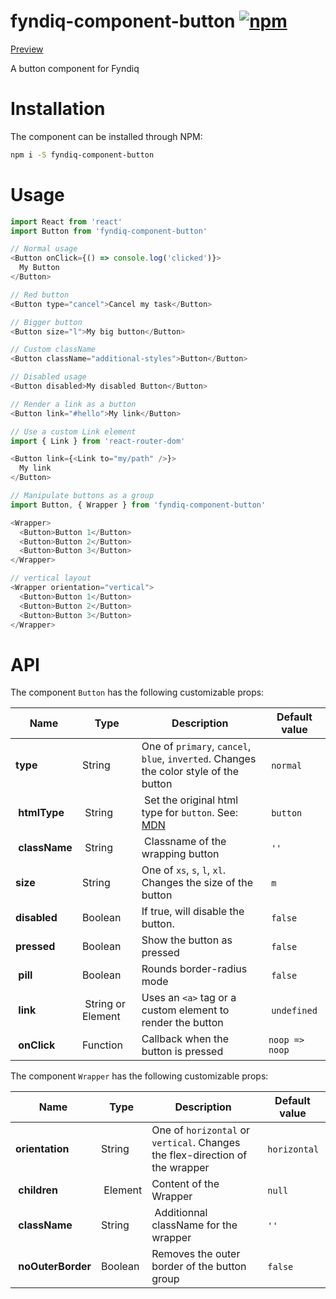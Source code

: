 # fyndiq-component-button [![npm](https://img.shields.io/npm/v/fyndiq-component-button.svg?maxAge=3600)](https://www.npmjs.com/package/fyndiq-component-button)

[Preview](http://developers.fyndiq.com/fyndiq-ui/?selectedKind=Button&selectedStory=default)

A button component for Fyndiq

# Installation

The component can be installed through NPM:

``` bash
npm i -S fyndiq-component-button
```

# Usage

``` js
import React from 'react'
import Button from 'fyndiq-component-button'

// Normal usage
<Button onClick={() => console.log('clicked')}>
  My Button
</Button>

// Red button
<Button type="cancel">Cancel my task</Button>

// Bigger button
<Button size="l">My big button</Button>

// Custom className
<Button className="additional-styles">Button</Button>

// Disabled usage
<Button disabled>My disabled Button</Button>

// Render a link as a button
<Button link="#hello">My link</Button>

// Use a custom Link element
import { Link } from 'react-router-dom'

<Button link={<Link to="my/path" />}>
  My link
</Button>

// Manipulate buttons as a group
import Button, { Wrapper } from 'fyndiq-component-button'

<Wrapper>
  <Button>Button 1</Button>
  <Button>Button 2</Button>
  <Button>Button 3</Button>
</Wrapper>

// vertical layout
<Wrapper orientation="vertical">
  <Button>Button 1</Button>
  <Button>Button 2</Button>
  <Button>Button 3</Button>
</Wrapper>
```

# API

The component `Button` has the following customizable props:

| Name | Type | Description | Default value |
|---|---|---|---|
| **type** | String | One of `primary`, `cancel`, `blue`, `inverted`. Changes the color style of the button | `normal` |
| **htmlType** | String | Set the original html type for `button`. See: [MDN](https://developer.mozilla.org/en-US/docs/Web/HTML/Element/button#attr-type) | `button` |
| **className** | String | Classname of the wrapping button | `''` |
| **size** | String | One of `xs`, `s`, `l`, `xl`. Changes the size of the button | `m` |
| **disabled** | Boolean | If true, will disable the button. | `false` |
| **pressed** | Boolean | Show the button as pressed | `false` |
| **pill** | Boolean | Rounds border-radius mode | `false` |
| **link** | String or Element | Uses an `<a>` tag or a custom element to render the button | `undefined` |
| **onClick** | Function | Callback when the button is pressed | `noop => noop` |

The component `Wrapper` has the following customizable props:

| Name | Type | Description | Default value |
|---|---|---|---|
| **orientation** | String | One of `horizontal` or `vertical`. Changes the flex-direction of the wrapper | `horizontal` |
| **children** | Element | Content of the Wrapper | `null` |
| **className** | String | Additionnal className for the wrapper | `''` |
| **noOuterBorder** | Boolean | Removes the outer border of the button group | `false` |
